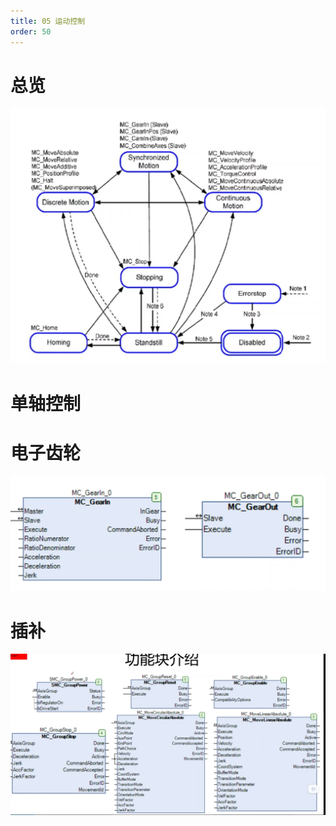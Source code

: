 ```yaml
---
title: 05 运动控制
order: 50
---
```


# 总览

![image-20240711141704478](./img/image-20240711141704478.png)

# 单轴控制



# 电子齿轮



![image-20240712154026237](./img/image-20240712154026237.png)

#  插补

![image-20240712155949124](./img/image-20240712155949124.png)

